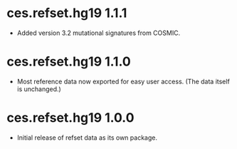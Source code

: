 # ces.refset.hg19 1.1.1
* Added version 3.2 mutational signatures from COSMIC.

# ces.refset.hg19 1.1.0
* Most reference data now exported for easy user access. (The data itself is unchanged.)


# ces.refset.hg19 1.0.0
* Initial release of refset data as its own package.

